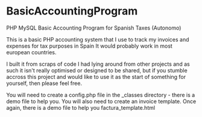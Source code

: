 # BasicAccountingProgram
PHP MySQL Basic Accounting Program for Spanish Taxes (Autonomo)

This is a basic PHP accounting system that I use to track my invoices and expenses for tax purposes in Spain
It would probably work in most european countries. 

I built it from scraps of code I had lying around from other projects and as such it isn't really optimised or designed to be shared, but if you stumble accross this project and would like to use it as the start of something for yourself, then please feel free. 

You will need to create a config.php file in the _classes directory - there is a demo file to help you.
You will also need to create an invoice template. Once again, there is a demo file to help you factura_template.html

